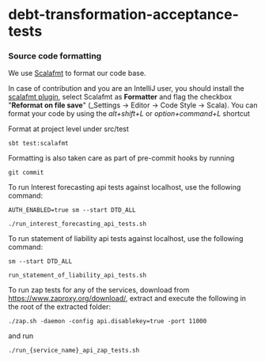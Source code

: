 # debt-transformation-acceptance-tests

### Source code formatting

We use [Scalafmt](https://scalameta.org/scalafmt/) to format our code base.

In case of contribution and you are an IntelliJ user, you should install
the [scalafmt plugin](https://plugins.jetbrains.com/plugin/8236-scalafmt), select Scalafmt as **Formatter** and flag the
checkbox "**Reformat on file save**" (_Settings -> Editor -> Code Style -> Scala). You can format your code by using
the _alt+shift+L_ or _option+command+L_ shortcut

Format at project level under src/test

```
sbt test:scalafmt
```

Formatting is also taken care as part of pre-commit hooks by running

```
git commit
```  

To run Interest forecasting api tests against localhost, use the following command:

```
AUTH_ENABLED=true sm --start DTD_ALL
```

```
./run_interest_forecasting_api_tests.sh
```

To run statement of liability api tests against localhost, use the following command:

```
sm --start DTD_ALL
```

```
run_statement_of_liability_api_tests.sh
```

To run zap tests for any of the services, download from https://www.zaproxy.org/download/, extract and execute the
following in the root of the extracted folder:

```
./zap.sh -daemon -config api.disablekey=true -port 11000
```

and run

```
./run_{service_name}_api_zap_tests.sh
